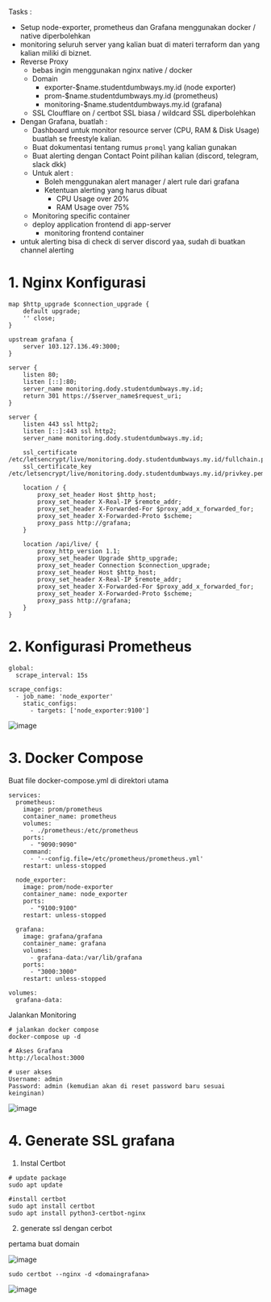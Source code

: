 Tasks :
- Setup node-exporter, prometheus dan Grafana menggunakan docker / native diperbolehkan
- monitoring seluruh server yang kalian buat di materi terraform dan yang kalian miliki di biznet.
- Reverse Proxy
    - bebas ingin menggunakan nginx native / docker
    - Domain
      - exporter-$name.studentdumbways.my.id (node exporter)
      - prom-$name.studentdumbways.my.id (prometheus)
      - monitoring-$name.studentdumbways.my.id (grafana)
    - SSL Cloufflare on / certbot SSL biasa / wildcard SSL diperbolehkan
- Dengan Grafana, buatlah :
    -  Dashboard untuk monitor resource server (CPU, RAM & Disk Usage)  buatlah se freestyle kalian.
    -  Buat dokumentasi tentang rumus `promql` yang kalian gunakan
    -  Buat alerting dengan Contact Point pilihan kalian (discord, telegram, slack dkk)
    -  Untuk alert :
         - Boleh menggunakan alert manager / alert rule dari grafana
         - Ketentuan alerting yang harus dibuat
           - CPU Usage over 20%
           - RAM Usage over 75%
    -  Monitoring specific container
	 - deploy application frontend di app-server
         - monitoring frontend container
- untuk alerting bisa di check di server discord yaa, sudah di buatkan channel alerting


# 1. Nginx Konfigurasi
```
map $http_upgrade $connection_upgrade {
    default upgrade;
    '' close;
}

upstream grafana {
    server 103.127.136.49:3000;
}

server {
    listen 80;
    listen [::]:80;
    server_name monitoring.dody.studentdumbways.my.id;
    return 301 https://$server_name$request_uri;
}

server {
    listen 443 ssl http2;
    listen [::]:443 ssl http2;
    server_name monitoring.dody.studentdumbways.my.id;

    ssl_certificate /etc/letsencrypt/live/monitoring.dody.studentdumbways.my.id/fullchain.pem;
    ssl_certificate_key /etc/letsencrypt/live/monitoring.dody.studentdumbways.my.id/privkey.pem;

    location / {
        proxy_set_header Host $http_host;
        proxy_set_header X-Real-IP $remote_addr;
        proxy_set_header X-Forwarded-For $proxy_add_x_forwarded_for;
        proxy_set_header X-Forwarded-Proto $scheme;
        proxy_pass http://grafana;
    }

    location /api/live/ {
        proxy_http_version 1.1;
        proxy_set_header Upgrade $http_upgrade;
        proxy_set_header Connection $connection_upgrade;
        proxy_set_header Host $http_host;
        proxy_set_header X-Real-IP $remote_addr;
        proxy_set_header X-Forwarded-For $proxy_add_x_forwarded_for;
        proxy_set_header X-Forwarded-Proto $scheme;
        proxy_pass http://grafana;
    }
}
```

# 2. Konfigurasi Prometheus
```
global:
  scrape_interval: 15s

scrape_configs:
  - job_name: 'node_exporter'
    static_configs:
      - targets: ['node_exporter:9100']
```
![image](https://github.com/user-attachments/assets/d985613f-9186-4e36-b998-f730c0be9f7f)


# 3. Docker Compose
Buat file docker-compose.yml di direktori utama
```
services:
  prometheus:
    image: prom/prometheus
    container_name: prometheus
    volumes:
      - ./prometheus:/etc/prometheus
    ports:
      - "9090:9090"
    command:
      - '--config.file=/etc/prometheus/prometheus.yml'
    restart: unless-stopped

  node_exporter:
    image: prom/node-exporter
    container_name: node_exporter
    ports:
      - "9100:9100"
    restart: unless-stopped

  grafana:
    image: grafana/grafana
    container_name: grafana
    volumes:
      - grafana-data:/var/lib/grafana
    ports:
      - "3000:3000"
    restart: unless-stopped

volumes:
  grafana-data:
```

Jalankan Monitoring
```
# jalankan docker compose
docker-compose up -d

# Akses Grafana
http://localhost:3000

# user akses
Username: admin
Password: admin (kemudian akan di reset password baru sesuai keinginan)
```
![image](https://github.com/user-attachments/assets/8088c571-4319-4524-ae77-3f23d4d8d487)


# 4. Generate SSL grafana
1. Instal Certbot
```
# update package
sudo apt update

#install certbot
sudo apt install certbot
sudo apt install python3-certbot-nginx
```
2. generate ssl dengan cerbot

pertama buat domain

![image](https://github.com/user-attachments/assets/4b88eeec-e292-4a66-8961-b37ed79f1c2c)

```
sudo certbot --nginx -d <domaingrafana>
```

![image](https://github.com/user-attachments/assets/75510271-326a-4d33-8dd8-95f1fd76f33b)


